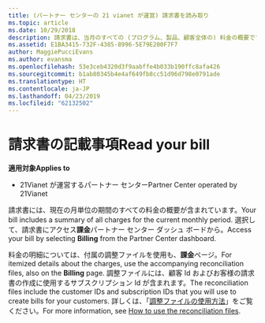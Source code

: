 ```yaml
---
title: (パートナー センターの 21 vianet が運営) 請求書を読み取り
ms.topic: article
ms.date: 10/29/2018
description: 請求書は、当月のすべての (プログラム、製品、顧客全体の) 料金の概要です。 パートナー センター ポータル ダッシュ ボードから、請求書にアクセスします。
ms.assetid: E1BA3415-732F-4385-8996-5E79E200F7F7
author: MaggiePucciEvans
ms.author: evansma
ms.openlocfilehash: 53e3ceb4320d3f9aabffe4b033b190ffc8afa426
ms.sourcegitcommit: b1ab80345b4e4af649fb8cc51d96d798e0791ade
ms.translationtype: HT
ms.contentlocale: ja-JP
ms.lasthandoff: 04/23/2019
ms.locfileid: "62132502"
---
```

# <a name="read-your-bill"></a><span data-ttu-id="654f8-104">請求書の記載事項</span><span class="sxs-lookup"><span data-stu-id="654f8-104">Read your bill</span></span>

<span data-ttu-id="654f8-105">**適用対象**</span><span class="sxs-lookup"><span data-stu-id="654f8-105">**Applies to**</span></span>

-   <span data-ttu-id="654f8-106">21Vianet が運営するパートナー センター</span><span class="sxs-lookup"><span data-stu-id="654f8-106">Partner Center operated by 21Vianet</span></span>


<span data-ttu-id="654f8-107">請求書には、現在の月単位の期間のすべての料金の概要が含まれています。</span><span class="sxs-lookup"><span data-stu-id="654f8-107">Your bill includes a summary of all charges for the current monthly period.</span></span> <span data-ttu-id="654f8-108">選択して、請求書にアクセス**課金**パートナー センター ダッシュ ボードから。</span><span class="sxs-lookup"><span data-stu-id="654f8-108">Access your bill by selecting **Billing** from the Partner Center dashboard.</span></span>

<span data-ttu-id="654f8-109">料金の明細については、付属の調整ファイルを使用も、**課金**ページ。</span><span class="sxs-lookup"><span data-stu-id="654f8-109">For itemized details about the charges, use the accompanying reconciliation files, also on the **Billing** page.</span></span> <span data-ttu-id="654f8-110">調整ファイルには、顧客 Id およびお客様の請求書の作成に使用するサブスクリプション Id が含まれます。</span><span class="sxs-lookup"><span data-stu-id="654f8-110">The reconciliation files include the customer IDs and subscription IDs that you will use to create bills for your customers.</span></span> <span data-ttu-id="654f8-111">詳しくは、「[調整ファイルの使用方法](use-the-reconciliation-files.md)」をご覧ください。</span><span class="sxs-lookup"><span data-stu-id="654f8-111">For more information, see [How to use the reconciliation files](use-the-reconciliation-files.md).</span></span>


 

 

 




